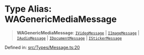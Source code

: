 # Type Alias: WAGenericMediaMessage

> **WAGenericMediaMessage**: [`IVideoMessage`](../namespaces/proto/namespaces/Message/interfaces/IVideoMessage.md) \| [`IImageMessage`](../namespaces/proto/namespaces/Message/interfaces/IImageMessage.md) \| [`IAudioMessage`](../namespaces/proto/namespaces/Message/interfaces/IAudioMessage.md) \| [`IDocumentMessage`](../namespaces/proto/namespaces/Message/interfaces/IDocumentMessage.md) \| [`IStickerMessage`](../namespaces/proto/namespaces/Message/interfaces/IStickerMessage.md)

Defined in: [src/Types/Message.ts:20](https://github.com/Fokusdotid/Baileys/blob/e5a24e138f3b69cf124e0406999e537d5c9a6c18/src/Types/Message.ts#L20)
